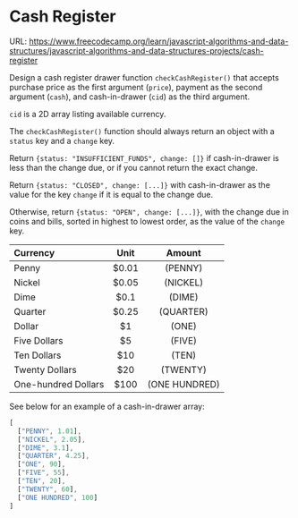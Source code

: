# Cash Register

URL: https://www.freecodecamp.org/learn/javascript-algorithms-and-data-structures/javascript-algorithms-and-data-structures-projects/cash-register

Design a cash register drawer function `checkCashRegister()` that accepts purchase price as the first argument (`price`), payment as the second argument (`cash`), and cash-in-drawer (`cid`) as the third argument.

`cid` is a 2D array listing available currency.

The `checkCashRegister()` function should always return an object with a `status` key and a `change` key.

Return `{status: "INSUFFICIENT_FUNDS", change: []}` if cash-in-drawer is less than the change due, or if you cannot return the exact change.

Return `{status: "CLOSED", change: [...]}` with cash-in-drawer as the value for the key `change` if it is equal to the change due.

Otherwise, return `{status: "OPEN", change: [...]}`, with the change due in coins and bills, sorted in highest to lowest order, as the value of the `change` key.

| Currency           | Unit	   | Amount        | 
|:-------------------|:-------:|:-------------:|
|Penny	             | $0.01   | (PENNY)       | 
|Nickel	             | $0.05   | (NICKEL)      | 
|Dime	             | $0.1    | (DIME)        |
|Quarter             | $0.25   | (QUARTER)     |
|Dollar	             | $1      | (ONE)         |
|Five Dollars        | $5      | (FIVE)        |
|Ten Dollars         | $10     | (TEN)         |
|Twenty Dollars      | $20     | (TWENTY)      |
|One-hundred Dollars | $100    | (ONE HUNDRED) |

See below for an example of a cash-in-drawer array:

```js
[
  ["PENNY", 1.01],
  ["NICKEL", 2.05],
  ["DIME", 3.1],
  ["QUARTER", 4.25],
  ["ONE", 90],
  ["FIVE", 55],
  ["TEN", 20],
  ["TWENTY", 60],
  ["ONE HUNDRED", 100]
]
```
